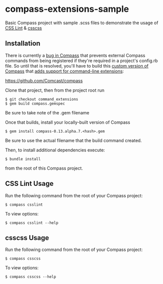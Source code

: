# compass-extensions-sample

Basic Compass project with sample .scss files to demonstrate the usage of [CSS Lint](http://comcast.github.io/compass-csslint/) & [csscss](https://github.com/Comcast/compass-csscss)

## Installation

There is currently a [bug in Compass](https://github.com/chriseppstein/compass/issues/1053) that prevents external Compass commands from being registered if they're required in a project's config.rb file. So until that is resolved, you'll have to build this [custom version of Compass](https://github.com/Comcast/compass/tree/require_commands) that [adds support for command-line extensions](https://github.com/chriseppstein/compass/pull/1409):

https://github.com/Comcast/compass

Clone that project, then from the project root run

    $ git checkout command_extensions
    $ gem build compass.gemspec

Be sure to take note of the .gem filename

Once that builds, install your locally-built version of Compass

    $ gem install compass-0.13.alpha.7.<hash>.gem

Be sure to use the actual filename that the build command created.

Then, to install additional dependencies execute:

    $ bundle install

from the root of this Compass project.

## CSS Lint Usage

Run the following command from the root of your Compass project:

    $ compass csslint

To view options:

    $ compass csslint --help

## csscss Usage

Run the following command from the root of your Compass project:

    $ compass csscss

To view options:

    $ compass csscss --help